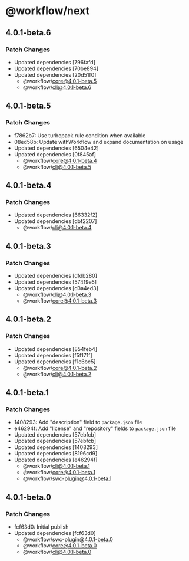 # @workflow/next

## 4.0.1-beta.6

### Patch Changes

- Updated dependencies [796fafd]
- Updated dependencies [70be894]
- Updated dependencies [20d51f0]
  - @workflow/core@4.0.1-beta.5
  - @workflow/cli@4.0.1-beta.6

## 4.0.1-beta.5

### Patch Changes

- f7862b7: Use turbopack rule condition when available
- 08ed58b: Update withWorkflow and expand documentation on usage
- Updated dependencies [6504e42]
- Updated dependencies [0f845af]
  - @workflow/core@4.0.1-beta.4
  - @workflow/cli@4.0.1-beta.5

## 4.0.1-beta.4

### Patch Changes

- Updated dependencies [66332f2]
- Updated dependencies [dbf2207]
  - @workflow/cli@4.0.1-beta.4

## 4.0.1-beta.3

### Patch Changes

- Updated dependencies [dfdb280]
- Updated dependencies [57419e5]
- Updated dependencies [d3a4ed3]
  - @workflow/cli@4.0.1-beta.3
  - @workflow/core@4.0.1-beta.3

## 4.0.1-beta.2

### Patch Changes

- Updated dependencies [854feb4]
- Updated dependencies [f5f171f]
- Updated dependencies [f1c6bc5]
  - @workflow/core@4.0.1-beta.2
  - @workflow/cli@4.0.1-beta.2

## 4.0.1-beta.1

### Patch Changes

- 1408293: Add "description" field to `package.json` file
- e46294f: Add "license" and "repository" fields to `package.json` file
- Updated dependencies [57ebfcb]
- Updated dependencies [57ebfcb]
- Updated dependencies [1408293]
- Updated dependencies [8196cd9]
- Updated dependencies [e46294f]
  - @workflow/cli@4.0.1-beta.1
  - @workflow/core@4.0.1-beta.1
  - @workflow/swc-plugin@4.0.1-beta.1

## 4.0.1-beta.0

### Patch Changes

- fcf63d0: Initial publish
- Updated dependencies [fcf63d0]
  - @workflow/swc-plugin@4.0.1-beta.0
  - @workflow/core@4.0.1-beta.0
  - @workflow/cli@4.0.1-beta.0
